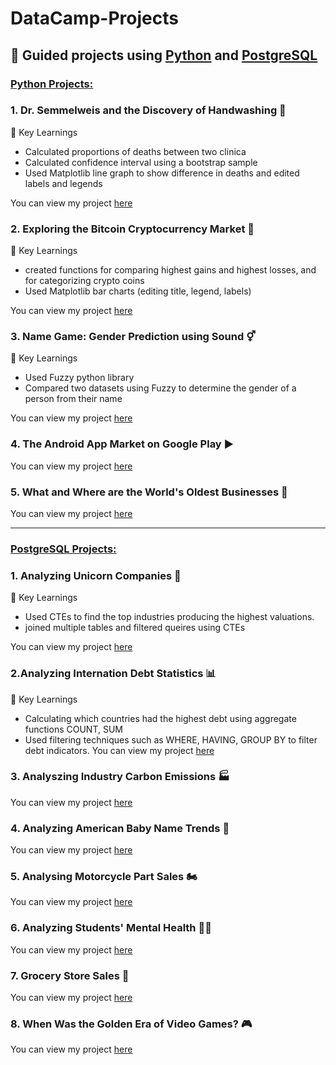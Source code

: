 # DataCamp-Projects
## 📶 Guided projects using [Python](https://github.com/Luke-Palmer-Divers/DataCamp-Projects/tree/main/Python) and [PostgreSQL](https://github.com/Luke-Palmer-Divers/DataCamp-Projects/tree/main/SQL)
### <ins>Python Projects:</ins> 
### 1. Dr. Semmelweis and the Discovery of Handwashing 🧼
🔑 Key Learnings
 - Calculated proportions of deaths between two clinica
 - Calculated confidence interval using a bootstrap sample
 - Used Matplotlib line graph to show difference in deaths and edited labels and legends

You can view my project [here](https://github.com/Luke-Palmer-Divers/DataCamp-Projects/blob/main/Python/Dr.%20Semmelweis%20and%20the%20Discovery%20of%20Handwashing/Dr.%20Semmelweis%20and%20the%20Discovery%20of%20Handwashing.ipynb)

### 2. Exploring the Bitcoin Cryptocurrency Market 💱
🔑 Key Learnings
 - created functions for comparing highest gains and highest losses, and for categorizing crypto coins
 - Used Matplotlib bar charts (editing title, legend, labels) 

You can view my project [here](https://github.com/Luke-Palmer-Divers/DataCamp-Projects/blob/main/Python/Exploring%20the%20Bitcoin%20Cryptocurrency%20Market/Exploring%20the%20Bitcoin%20Cryptocurrency%20Market.ipynb)
### 3. Name Game: Gender Prediction using Sound ⚥
🔑 Key Learnings
 - Used Fuzzy python library
 - Compared two datasets using Fuzzy to determine the gender of a person from their name

You can view my project [here](https://github.com/Luke-Palmer-Divers/DataCamp-Projects/blob/main/Python/Name%20Game_%20Gender%20Prediction%20using%20Sound/Name%20Game_%20Gender%20Prediction%20using%20Sound.ipynb)

### 4. The Android App Market on Google Play ▶️
You can view my project [here](https://github.com/Luke-Palmer-Divers/DataCamp-Projects/blob/main/Python/The%20Android%20App%20Market%20on%20Google%20Play/The%20Android%20App%20Market%20on%20Google%20Play.ipynb)

### 5. What and Where are the World's Oldest Businesses 💼
You can view my project [here](https://github.com/Luke-Palmer-Divers/DataCamp-Projects/blob/main/Python/What%20and%20Where%20are%20the%20World's%20Oldest%20Businesses/What%20and%20Where%20are%20the%20World's%20Oldest%20Businesses.ipynb)

___
### <ins>PostgreSQL Projects: </ins>
### 1.  Analyzing Unicorn Companies 🦄
🔑 Key Learnings
 - Used CTEs to find the top industries producing the highest valuations.
 - joined multiple tables and filtered queires using CTEs
   
You can view my project [here](https://github.com/Luke-Palmer-Divers/DataCamp-Projects/blob/main/SQL/Analyzing%20Unicorn%20Companies/Analyzing%20Unicorn%20Companies.ipynb)

### 2.Analyzing Internation Debt Statistics 📊
🔑 Key Learnings
 - Calculating which countries had the highest debt using aggregate functions COUNT, SUM
 - Used filtering techniques such as WHERE, HAVING, GROUP BY to filter debt indicators.
You can view my project [here](https://github.com/Luke-Palmer-Divers/DataCamp-Projects/blob/main/SQL/Analysing%20Internation%20Debt%20Statistics/Analysing%20International%20Debt%20Statistics.ipynb)

### 3. Analyszing Industry Carbon Emissions 🏭
You can view my project [here](https://github.com/Luke-Palmer-Divers/DataCamp-Projects/blob/main/SQL/Analyszing%20Industry%20Carbon%20Emissions/Analyszing%20Industry%20Carbon%20Emissions.ipynb)
### 4. Analyzing American Baby Name Trends 👶
You can view my project [here](https://github.com/Luke-Palmer-Divers/DataCamp-Projects/blob/main/SQL/Analyzing%20American%20Baby%20Name%20Trends/Analyzing%20American%20Baby%20Name%20Trends.ipynb)
### 5. Analysing Motorcycle Part Sales 🏍️
You can view my project [here](https://github.com/Luke-Palmer-Divers/DataCamp-Projects/blob/main/SQL/Analyzing%20Motorcycle%20Part%20Sales/Analysing%20Motorcycle%20Part%20Sales.ipynb)
### 6. Analyzing Students' Mental Health 🧑‍🎓
You can view my project [here](https://github.com/Luke-Palmer-Divers/DataCamp-Projects/blob/main/SQL/Analyzing%20Students'%20Mental%20Health/Analyzing%20Students'%20Mental%20Health.ipynb)
### 7. Grocery Store Sales 🏪
You can view my project [here](https://github.com/Luke-Palmer-Divers/DataCamp-Projects/blob/main/SQL/Grocery%20Store%20Sales/Grocery%20Store%20Sales.ipynb)
### 8. When Was the Golden Era of Video Games? 🎮
You can view my project [here](https://github.com/Luke-Palmer-Divers/DataCamp-Projects/blob/main/SQL/When%20Was%20the%20Golden%20Era%20of%20Video%20Games/When%20Was%20the%20Golden%20Era%20of%20Video%20Games.ipynb)

